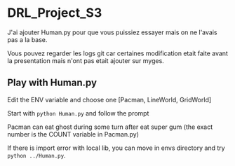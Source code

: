 # DRL_Project_S3

J'ai ajouter Human.py pour que vous puissiez essayer mais on ne l'avais pas a la base.

Vous pouvez regarder les logs git car certaines modification etait faite avant la presentation mais n'ont pas etait ajouter sur
myges.

## Play with Human.py

Edit the ENV variable and choose one [Pacman, LineWorld, GridWorld]

Start with `python Human.py` and follow the prompt

Pacman can eat ghost during some turn after eat super gum (the exact number is the COUNT variable in Pacman.py)

If there is import error with local lib, you can move in envs directory and try `python ../Human.py`.